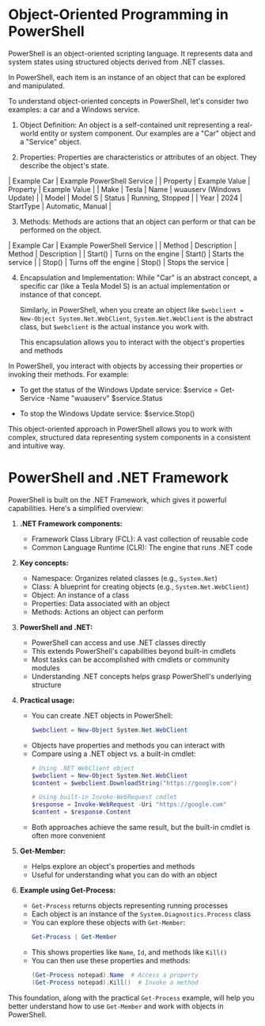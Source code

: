 # Object-Oriented Programming in PowerShell

PowerShell is an object-oriented scripting language. It represents data and system states using structured objects derived from .NET classes. 

In PowerShell, each item is an instance of an object that can be explored and manipulated.

To understand object-oriented concepts in PowerShell, let's consider two examples: a car and a Windows service.

1. Object Definition:
   An object is a self-contained unit representing a real-world entity or system component. Our examples are a "Car" object and a "Service" object.

2. Properties:
   Properties are characteristics or attributes of an object. They describe the object's state.


| Example Car                | Example PowerShell Service        |
| Property | Example Value   | Property  | Example Value         |
| Make     | Tesla          | Name      | wuauserv (Windows Update) |
| Model    | Model S         | Status    | Running, Stopped      |
| Year     | 2024            | StartType | Automatic, Manual     |

3. Methods:
   Methods are actions that an object can perform or that can be performed on the object.

| Example Car                | Example PowerShell Service        |
| Method   | Description     | Method    | Description           |
| Start()  | Turns on the engine | Start() | Starts the service  |
| Stop()   | Turns off the engine | Stop() | Stops the service   |

4. Encapsulation and Implementation:
   While "Car" is an abstract concept, a specific car (like a Tesla Model S) is an actual implementation or instance of that concept. 
   
   Similarly, in PowerShell, when you create an object like `$webclient = New-Object System.Net.WebClient`, `System.Net.WebClient` is the abstract class, but `$webclient` is the actual instance you work with. 
   
   This encapsulation allows you to interact with the object's properties and methods

In PowerShell, you interact with objects by accessing their properties or invoking their methods. For example:

- To get the status of the Windows Update service:
  $service = Get-Service -Name "wuauserv"
  $service.Status

- To stop the Windows Update service:
  $service.Stop()

This object-oriented approach in PowerShell allows you to work with complex, structured data representing  system components in a consistent and intuitive way.

# PowerShell and .NET Framework

PowerShell is built on the .NET Framework, which gives it powerful capabilities. Here's a simplified overview:

1. **.NET Framework components:**
   - Framework Class Library (FCL): A vast collection of reusable code
   - Common Language Runtime (CLR): The engine that runs .NET code

2. **Key concepts:**
   - Namespace: Organizes related classes (e.g., `System.Net`)
   - Class: A blueprint for creating objects (e.g., `System.Net.WebClient`)
   - Object: An instance of a class
   - Properties: Data associated with an object
   - Methods: Actions an object can perform

3. **PowerShell and .NET:**
   - PowerShell can access and use .NET classes directly
   - This extends PowerShell's capabilities beyond built-in cmdlets
   - Most tasks can be accomplished with cmdlets or community modules
   - Understanding .NET concepts helps grasp PowerShell's underlying structure

4. **Practical usage:**
   - You can create .NET objects in PowerShell: 
     ```powershell
     $webclient = New-Object System.Net.WebClient
     ```
   - Objects have properties and methods you can interact with
   - Compare using a .NET object vs. a built-in cmdlet:
     ```powershell
     # Using .NET WebClient object
     $webclient = New-Object System.Net.WebClient
     $content = $webclient.DownloadString("https://google.com")

     # Using built-in Invoke-WebRequest cmdlet
     $response = Invoke-WebRequest -Uri "https://google.com"
     $content = $response.Content
     ```
   - Both approaches achieve the same result, but the built-in cmdlet is often more convenient

5. **Get-Member:**
   - Helps explore an object's properties and methods
   - Useful for understanding what you can do with an object

6. **Example using Get-Process:**
   - `Get-Process` returns objects representing running processes
   - Each object is an instance of the `System.Diagnostics.Process` class
   - You can explore these objects with `Get-Member`:
     ```powershell
     Get-Process | Get-Member
     ```
   - This shows properties like `Name`, `Id`, and methods like `Kill()`
   - You can then use these properties and methods:
     ```powershell
     (Get-Process notepad).Name  # Access a property
     (Get-Process notepad).Kill()  # Invoke a method
     ```

This foundation, along with the practical `Get-Process` example, will help you better understand how to use `Get-Member` and work with objects in PowerShell.
